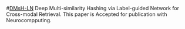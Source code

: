 #[DMsH-LN](https://www.example.com/my-thesis.pdf)
Deep Multi-similarity Hashing via Label-guided Network for Cross-modal Retrieval.
This paper is Accepted for publication with Neurocompputing.
